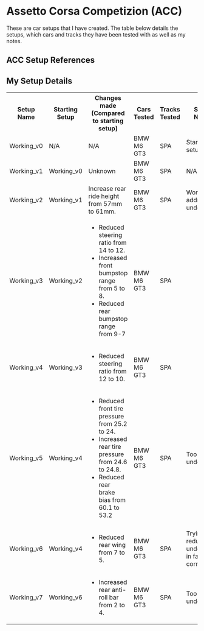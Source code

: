 # Assetto Corsa Competizion (ACC)
These are car setups that I have created. The table below details the setups, which cars and tracks they have been tested with as well as my notes.

## ACC Setup References

## My Setup Details
<table>
  <tr>
    <th>Setup Name</th>
    <th>Starting Setup</th>
    <th>Changes made (Compared to starting setup)</th>
    <th>Cars Tested</th>
    <th>Tracks Tested</th>
    <th>Setup Notes</th>
  </tr>
  <tr>
    <td>Working_v0</td>
    <td>N/A</td>
    <td>N/A</td>
    <td>BMW M6 GT3</td>
    <td>SPA</td>
    <td>Starting setup</td>
  </tr>
  <tr>
    <td>Working_v1</td>
    <td>Working_v0</td>
    <td>Unknown</td>
    <td>BMW M6 GT3</td>
    <td>SPA</td>
    <td>N/A</td>
  </tr>
  <tr>
    <td>Working_v2</td>
    <td>Working_v1</td>
    <td>Increase rear ride height from 57mm to 61mm.</td>
    <td>BMW M6 GT3</td>
    <td>SPA</td>
    <td>Working to address understeer</td>
  </tr>
  <tr>
    <td>Working_v3</td>
    <td>Working_v2</td>
    <td>
        <ul>
            <li>Reduced steering ratio from 14 to 12.</li>
            <li>Increased front bumpstop range from 5 to 8.</li>
            <li>Reduced rear bumpstop range from 9-7</li>
        </ul>
    </td>
    <td>BMW M6 GT3</td>
    <td>SPA</td>
    <td></td>
  </tr>
  <tr>
    <td>Working_v4</td>
    <td>Working_v3</td>
    <td>
        <ul>
            <li>Reduced steering ratio from 12 to 10.</li>
        </ul>
    </td>
    <td>BMW M6 GT3</td>
    <td>SPA</td>
    <td></td>
  </tr>
  <tr>
    <td>Working_v5</td>
    <td>Working_v4</td>
    <td>
        <ul>
            <li>Reduced front tire pressure from 25.2 to 24.</li>
            <li>Increased rear tire pressure from 24.6 to 24.8.</li>
            <li>Reduced rear brake bias from 60.1 to 53.2</li>
        </ul>
    </td>
    <td>BMW M6 GT3</td>
    <td>SPA</td>
    <td>Too much understeer.</td>
  </tr>
  <tr>
    <td>Working_v6</td>
    <td>Working_v4</td>
    <td>
        <ul>
            <li>Reduced rear wing from 7 to 5.</li>
        </ul>
    </td>
    <td>BMW M6 GT3</td>
    <td>SPA</td>
    <td>Trying to reduce understeer in fast corners.</td>
  </tr>
  <tr>
    <td>Working_v7</td>
    <td>Working_v6</td>
    <td>
        <ul>
            <li>Increased rear anti-roll bar from 2 to 4.</li>
        </ul>
    </td>
    <td>BMW M6 GT3</td>
    <td>SPA</td>
    <td>Too much understeer.</td>
  </tr>
</table>